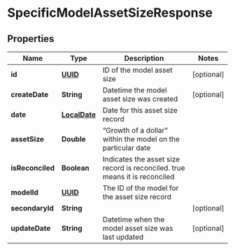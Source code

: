 
# SpecificModelAssetSizeResponse

## Properties
Name | Type | Description | Notes
------------ | ------------- | ------------- | -------------
**id** | [**UUID**](UUID.md) | ID of the model asset size |  [optional]
**createDate** | **String** | Datetime the model asset size was created |  [optional]
**date** | [**LocalDate**](LocalDate.md) | Date for this asset size record | 
**assetSize** | **Double** | “Growth of a dollar” within the model on the particular date | 
**isReconciled** | **Boolean** | Indicates the asset size record is reconciled. true means it is reconciled | 
**modelId** | [**UUID**](UUID.md) | The ID of the model for the asset size record | 
**secondaryId** | **String** |  |  [optional]
**updateDate** | **String** | Datetime when the model asset size was last updated |  [optional]



